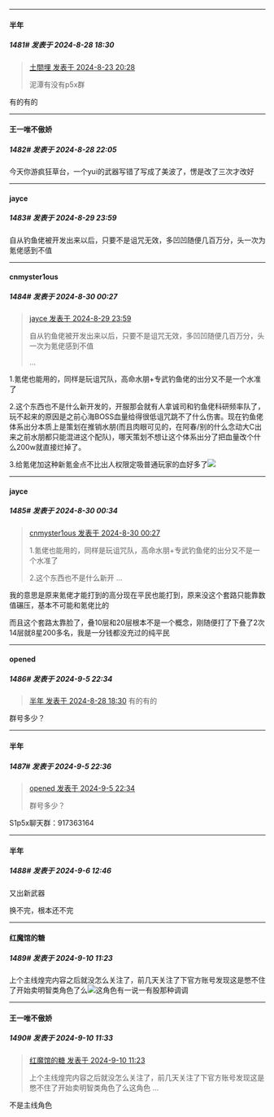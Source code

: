 ﻿
*****

####  半年  
##### 1481#       发表于 2024-8-28 18:30

<blockquote><a href="httphttps://bbs.saraba1st.com/2b/forum.php?mod=redirect&amp;goto=findpost&amp;pid=65994544&amp;ptid=2124465" target="_blank">土間埋 发表于 2024-8-23 20:28</a>

泥潭有没有p5x群</blockquote>
有的有的


*****

####  王一唯不傲娇  
##### 1482#       发表于 2024-8-28 22:05

今天你游疯狂草台，一个yui的武器写错了写成了美波了，愣是改了三次才改好


*****

####  jayce  
##### 1483#       发表于 2024-8-29 23:59

自从钓鱼佬被开发出来以后，只要不是诅咒无效，多凹凹随便几百万分，头一次为氪佬感到不值


*****

####  cnmyster1ous  
##### 1484#       发表于 2024-8-30 00:27

<blockquote><a href="httphttps://bbs.saraba1st.com/2b/forum.php?mod=redirect&amp;goto=findpost&amp;pid=66059132&amp;ptid=2124465" target="_blank">jayce 发表于 2024-8-29 23:59</a>

自从钓鱼佬被开发出来以后，只要不是诅咒无效，多凹凹随便几百万分，头一次为氪佬感到不值

 ...</blockquote>
1.氪佬也能用的，同样是玩诅咒队，高命水朋+专武钓鱼佬的出分又不是一个水准了

2.这个东西也不是什么新开发的，开服那会就有人拿诚司和钓鱼佬科研频率队了，玩不起来的原因是之前心海BOSS血量给得很低诅咒跳不了什么伤害。现在钓鱼佬体系出分本质上是策划在推销水朋(而且肉眼可见的，在阿春/别的什么念动大C出来之前水朋都只能混进这个配队)，哪天策划不想让这个体系出分了把血量改个什么200w就直接烂掉了。

3.给氪佬加这种新氪金点不比出人权限定吸普通玩家的血好多了<img src="https://static.saraba1st.com/image/smiley/face2017/067.png" referrerpolicy="no-referrer">


*****

####  jayce  
##### 1485#       发表于 2024-8-30 00:34

<blockquote><a href="httphttps://bbs.saraba1st.com/2b/forum.php?mod=redirect&amp;goto=findpost&amp;pid=66059326&amp;ptid=2124465" target="_blank">cnmyster1ous 发表于 2024-8-30 00:27</a>

1.氪佬也能用的，同样是玩诅咒队，高命水朋+专武钓鱼佬的出分又不是一个水准了

2.这个东西也不是什么新开 ...</blockquote>
我的意思是原来氪佬才能打到的高分现在平民也能打到，原来没这个套路只能靠数值碾压，基本不可能和氪佬比的

而且这个套路太靠脸了，叠10层和20层根本不是一个概念，刚随便打了下叠了2次14层就8星200多名，我是一分钱都没充过的纯平民

*****

####  opened  
##### 1486#       发表于 2024-9-5 22:34

<blockquote><a href="httphttps://bbs.saraba1st.com/2b/forum.php?mod=redirect&amp;goto=findpost&amp;pid=66045171&amp;ptid=2124465" target="_blank">半年 发表于 2024-8-28 18:30</a>
有的有的</blockquote>
群号多少？

*****

####  半年  
##### 1487#       发表于 2024-9-5 22:36

<blockquote><a href="httphttps://bbs.saraba1st.com/2b/forum.php?mod=redirect&amp;goto=findpost&amp;pid=66124893&amp;ptid=2124465" target="_blank">opened 发表于 2024-9-5 22:34</a>

群号多少？</blockquote>
S1p5x聊天群：917363164


*****

####  半年  
##### 1488#       发表于 2024-9-6 12:46

又出新武器

换不完，根本还不完

*****

####  红魔馆的糖  
##### 1489#       发表于 2024-9-10 11:23

上个主线煌完内容之后就没怎么关注了，前几天关注了下官方账号发现这是憋不住了开始卖明智类角色了么<img src="https://static.saraba1st.com/image/smiley/face2017/022.png" referrerpolicy="no-referrer">这角色有一说一有股那种调调


*****

####  王一唯不傲娇  
##### 1490#       发表于 2024-9-10 11:33

<blockquote><a href="httphttps://bbs.saraba1st.com/2b/forum.php?mod=redirect&amp;goto=findpost&amp;pid=66163035&amp;ptid=2124465" target="_blank">红魔馆的糖 发表于 2024-9-10 11:23</a>

上个主线煌完内容之后就没怎么关注了，前几天关注了下官方账号发现这是憋不住了开始卖明智类角色了么这角色 ...</blockquote>
不是主线角色

